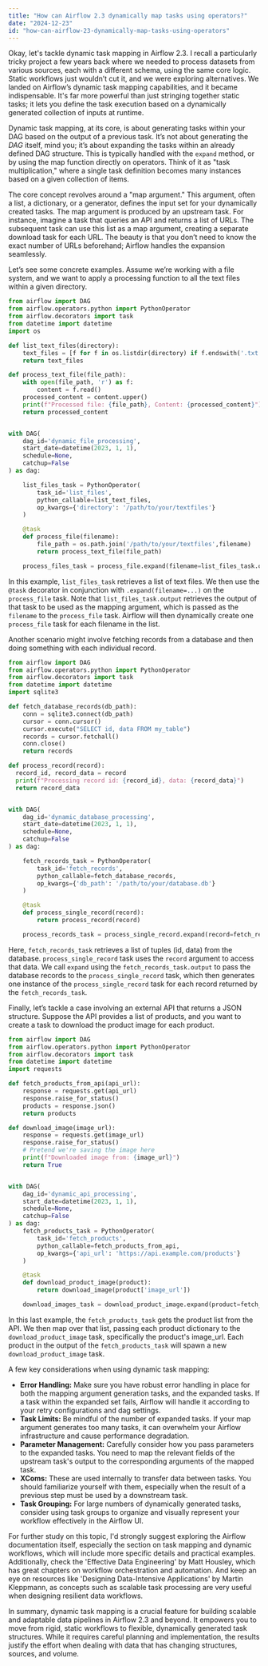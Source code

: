 ```yaml
---
title: "How can Airflow 2.3 dynamically map tasks using operators?"
date: "2024-12-23"
id: "how-can-airflow-23-dynamically-map-tasks-using-operators"
---
```


Okay, let's tackle dynamic task mapping in Airflow 2.3. I recall a particularly tricky project a few years back where we needed to process datasets from various sources, each with a different schema, using the same core logic. Static workflows just wouldn’t cut it, and we were exploring alternatives. We landed on Airflow’s dynamic task mapping capabilities, and it became indispensable. It's far more powerful than just stringing together static tasks; it lets you define the task execution based on a dynamically generated collection of inputs at runtime.

Dynamic task mapping, at its core, is about generating tasks within your DAG based on the output of a previous task. It’s not about generating the *DAG* itself, mind you; it’s about expanding the tasks within an already defined DAG structure. This is typically handled with the `expand` method, or by using the map function directly on operators. Think of it as "task multiplication," where a single task definition becomes many instances based on a given collection of items.

The core concept revolves around a "map argument." This argument, often a list, a dictionary, or a generator, defines the input set for your dynamically created tasks. The map argument is produced by an upstream task. For instance, imagine a task that queries an API and returns a list of URLs. The subsequent task can use this list as a map argument, creating a separate download task for each URL. The beauty is that you don’t need to know the exact number of URLs beforehand; Airflow handles the expansion seamlessly.

Let’s see some concrete examples. Assume we’re working with a file system, and we want to apply a processing function to all the text files within a given directory.

```python
from airflow import DAG
from airflow.operators.python import PythonOperator
from airflow.decorators import task
from datetime import datetime
import os

def list_text_files(directory):
    text_files = [f for f in os.listdir(directory) if f.endswith('.txt')]
    return text_files

def process_text_file(file_path):
    with open(file_path, 'r') as f:
        content = f.read()
    processed_content = content.upper()
    print(f"Processed file: {file_path}, Content: {processed_content}")
    return processed_content


with DAG(
    dag_id='dynamic_file_processing',
    start_date=datetime(2023, 1, 1),
    schedule=None,
    catchup=False
) as dag:

    list_files_task = PythonOperator(
        task_id='list_files',
        python_callable=list_text_files,
        op_kwargs={'directory': '/path/to/your/textfiles'}
    )

    @task
    def process_file(filename):
        file_path = os.path.join('/path/to/your/textfiles',filename)
        return process_text_file(file_path)

    process_files_task = process_file.expand(filename=list_files_task.output)
```

In this example, `list_files_task` retrieves a list of text files. We then use the `@task` decorator in conjunction with `.expand(filename=...)` on the `process_file` task. Note that `list_files_task.output` retrieves the output of that task to be used as the mapping argument, which is passed as the `filename` to the `process_file` task. Airflow will then dynamically create one `process_file` task for each filename in the list.

Another scenario might involve fetching records from a database and then doing something with each individual record.

```python
from airflow import DAG
from airflow.operators.python import PythonOperator
from airflow.decorators import task
from datetime import datetime
import sqlite3

def fetch_database_records(db_path):
    conn = sqlite3.connect(db_path)
    cursor = conn.cursor()
    cursor.execute("SELECT id, data FROM my_table")
    records = cursor.fetchall()
    conn.close()
    return records

def process_record(record):
  record_id, record_data = record
  print(f"Processing record id: {record_id}, data: {record_data}")
  return record_data


with DAG(
    dag_id='dynamic_database_processing',
    start_date=datetime(2023, 1, 1),
    schedule=None,
    catchup=False
) as dag:

    fetch_records_task = PythonOperator(
        task_id='fetch_records',
        python_callable=fetch_database_records,
        op_kwargs={'db_path': '/path/to/your/database.db'}
    )

    @task
    def process_single_record(record):
        return process_record(record)

    process_records_task = process_single_record.expand(record=fetch_records_task.output)
```

Here, `fetch_records_task` retrieves a list of tuples (id, data) from the database. `process_single_record` task uses the `record` argument to access that data. We call `expand` using the `fetch_records_task.output` to pass the database records to the `process_single_record` task, which then generates one instance of the `process_single_record` task for each record returned by the `fetch_records_task`.

Finally, let’s tackle a case involving an external API that returns a JSON structure. Suppose the API provides a list of products, and you want to create a task to download the product image for each product.

```python
from airflow import DAG
from airflow.operators.python import PythonOperator
from airflow.decorators import task
from datetime import datetime
import requests

def fetch_products_from_api(api_url):
    response = requests.get(api_url)
    response.raise_for_status()
    products = response.json()
    return products

def download_image(image_url):
    response = requests.get(image_url)
    response.raise_for_status()
    # Pretend we're saving the image here
    print(f"Downloaded image from: {image_url}")
    return True


with DAG(
    dag_id='dynamic_api_processing',
    start_date=datetime(2023, 1, 1),
    schedule=None,
    catchup=False
) as dag:
    fetch_products_task = PythonOperator(
        task_id='fetch_products',
        python_callable=fetch_products_from_api,
        op_kwargs={'api_url': 'https://api.example.com/products'}
    )

    @task
    def download_product_image(product):
        return download_image(product['image_url'])

    download_images_task = download_product_image.expand(product=fetch_products_task.output)
```
In this last example, the `fetch_products_task` gets the product list from the API. We then map over that list, passing each product dictionary to the `download_product_image` task, specifically the product's image_url. Each product in the output of the `fetch_products_task` will spawn a new `download_product_image` task.

A few key considerations when using dynamic task mapping:

*   **Error Handling:** Make sure you have robust error handling in place for both the mapping argument generation tasks, and the expanded tasks. If a task within the expanded set fails, Airflow will handle it according to your retry configurations and dag settings.
*   **Task Limits:** Be mindful of the number of expanded tasks. If your map argument generates too many tasks, it can overwhelm your Airflow infrastructure and cause performance degradation.
*   **Parameter Management:** Carefully consider how you pass parameters to the expanded tasks. You need to map the relevant fields of the upstream task's output to the corresponding arguments of the mapped task.
*   **XComs:** These are used internally to transfer data between tasks. You should familiarize yourself with them, especially when the result of a previous step must be used by a downstream task.
*   **Task Grouping:** For large numbers of dynamically generated tasks, consider using task groups to organize and visually represent your workflow effectively in the Airflow UI.

For further study on this topic, I'd strongly suggest exploring the Airflow documentation itself, especially the section on task mapping and dynamic workflows, which will include more specific details and practical examples. Additionally, check the 'Effective Data Engineering' by Matt Housley, which has great chapters on workflow orchestration and automation. And keep an eye on resources like 'Designing Data-Intensive Applications' by Martin Kleppmann, as concepts such as scalable task processing are very useful when designing resilient data workflows.

In summary, dynamic task mapping is a crucial feature for building scalable and adaptable data pipelines in Airflow 2.3 and beyond. It empowers you to move from rigid, static workflows to flexible, dynamically generated task structures. While it requires careful planning and implementation, the results justify the effort when dealing with data that has changing structures, sources, and volume.
